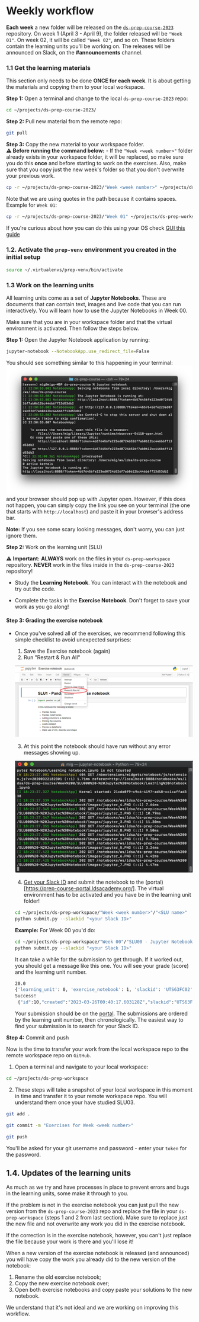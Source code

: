 # Weekly workflow

**Each week** a new folder will be released on the [`ds-prep-course-2023`](https://github.com/LDSSA/ds-prep-course-2023) repository. On week 1 (April 3 - April 9), the folder released will be `"Week 01"`. On week 02, it will be called `"Week 02"`, and so on. These folders contain the learning units you'll be working on. The releases will be announced on Slack, on the **#announcements** channel.

### 1.1 Get the learning materials

This section only needs to be done **ONCE for each week**. It is about getting the materials and copying them to your local workspace.

**Step 1:** Open a terminal and change to the local `ds-prep-course-2023` repo:

```bash
cd ~/projects/ds-prep-course-2023/
```

**Step 2:** Pull new material from the remote repo:
```bash
git pull
```

**Step 3:** Copy the new material to your workspace folder.   
**⚠️ Before running the command below:** - If the `"Week <week number>"` folder already exists in your workspace folder, it will be replaced, so make sure you do this **once** and before starting to work on the exercises. Also, make sure that you copy just the new week's folder so that you don't overwrite your previous work.

```bash
cp -r ~/projects/ds-prep-course-2023/"Week <week number>" ~/projects/ds-prep-workspace/
```
Note that we are using quotes in the path because it contains spaces. Example for `Week 01`:

```bash
cp -r ~/projects/ds-prep-course-2023/"Week 01" ~/projects/ds-prep-workspace/
```

If you're curious about how you can do this using your OS check [GUI this guide](guides/using_os_gui_to_manage_directories.md)

### 1.2. Activate the `prep-venv` environment you created in the initial setup

```bash
source ~/.virtualenvs/prep-venv/bin/activate
```

### 1.3 Work on the learning units

All learning units come as a set of **Jupyter Notebooks**. These are documents that can contain text, images and live code that you can run interactively. You will learn how to use the Jupyter Notebooks in Week 00.

Make sure that you are in your workspace folder and that the virtual environment is activated. Then follow the steps below.

**Step 1:** Open the Jupyter Notebook application by running:

```bash
jupyter-notebook --NotebookApp.use_redirect_file=False
```

You should see something similar to this happening in your terminal:
![Open exercise notebook](media/jupyter_terminal.png "Open exercise notebook")
and your browser should pop up with Jupyter open. However, if this does not happen, you can simply copy the link you see on your terminal (the one that starts with `http://localhost`) and paste it in your browser's address bar.

**Note:** If you see some  scary looking messages, don't worry, you can just ignore them.

**Step 2:** Work on the learning unit (SLU)

⚠️ **Important:** **ALWAYS** work on the files in your `ds-prep-workspace` repository. **NEVER** work in the files inside in the `ds-prep-course-2023` repository!

- Study the **Learning Notebook**. You can interact with the notebook and try out the code.

- Complete the tasks in the **Exercise Notebook**. Don't forget to save your work as you go along!

#### Step 3: Grading the exercise notebook

- Once you've solved all of the exercises, we recommend following this simple checklist to avoid unexpected surprises:
   1. Save the Exercise notebook (again)
   2. Run "Restart & Run All"

   ![Restart & Run All](media/jupyter_clear_and_run.png)

   3. At this point the notebook should have run without any error messages showing up.

   ![terminal notebook](assets/terminal_notebook.png)
   
   4. [Get your Slack ID](https://moshfeu.medium.com/how-to-find-my-member-id-in-slack-workspace-d4bba942e38c) and submit the notebook to the (portal)[https://prep-course-portal.ldsacademy.org/]. The virtual environment has to be activated and you have be in the learning unit folder!

   ```bash
   cd ~/projects/ds-prep-workspace/"Week <week number>"/"<SLU name>"
   python submit.py --slackid "<your Slack ID>"
   ```

   **Example:** For Week 00 you'd do:

   ```bash
   cd ~/projects/ds-prep-workspace/"Week 00"/"SLU00 - Jupyter Notebook"
   python submit.py --slackid "<your Slack ID>"
   ```
 
   It can take a while for the submission to get through. If it worked out, you should get a message like this one. You will see your grade (score) and the learning unit number.

   ```bash
   20.0
   {'learning_unit': 0, 'exercise_notebook': 1, 'slackid': 'UTS63FC02', 'score': 20.0}
   Success!
    {"id":10,"created":"2023-03-26T00:40:17.603128Z","slackid":"UTS63FC02","learning_unit" 0,"exercise_notebook":1,"score":20.0}
   ```
   Your submission should be on the [portal](https://prep-course-portal.ldsacademy.org/). The submissions are ordered by the learning unit number, then chronologically. The easiest way to find your submission is to search for your Slack ID.

**Step 4:** Commit and push

Now is the time to transfer your work from the local workspace repo to the remote workspace repo on `GitHub`. 

   1. Open a terminal and navigate to your local workspace:

   ```bash
   cd ~/projects/ds-prep-workspace
   ```

   2. These steps will take a snapshot of your local workspace in this moment in time and transfer it to your remote workspace repo. You will understand them once your have studied SLU03.

   ```bash
   git add .
   ```

   ```bash
   git commit -m "Exercises for Week <week number>"
   ```

   ```bash
   git push
   ```

   You'll be asked for your git username and password  - enter your `token` for the password.

## 1.4. Updates of the learning units

As much as we try and have processes in place to prevent errors and bugs in the learning units, some make it through to you. 

If the problem is not in the exercise notebook you can just pull the new version from the `ds-prep-course-2023` repo and replace the file in your `ds-prep-workspace` (steps 1 and 2 from last section). Make sure to replace just the new file and not overwrite any work you did in the exercise notebook.

If the correction is in the exercise notebook, however, you can't just replace the file because your work is there and you'll lose it!

When a new version of the exercise notebook is released (and announced) you will have copy the work you already did to the new version of the notebook:

1. Rename the old exercise notebook;
1. Copy the new exercise notebook over;
1. Open both exercise notebooks and copy paste your solutions to the new notebook.

We understand that it's not ideal and we are working on improving this workflow.
